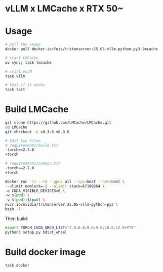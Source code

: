 # vLLM x LMCache x RTX 50~

# Usage

```bash
# pull the image
docker pull docker.io/fuis/tritonserver:25.05-vllm-python-py3-lmcache

# start LMCache
uv sync; task lmcache

# start vLLM
task vllm

# test if it works
task test
```

# Build LMCache

```bash
git clone https://github.com/LMCache/LMCache.git
cd LMCache
git checkout -b v0.3.0 v0.3.0

# Edit two files
# requirements/build.txt
-torch==2.7.0
+torch

# requirements/common.txt
-torch==2.7.0
+torch
```

```bash
docker run -it --rm --gpus all --ipc=host --net=host \
--ulimit memlock=-1 --ulimit stack=67108864 \
-e CUDA_VISIBLE_DEVICES=0 \
-w $(pwd) \
-v $(pwd):$(pwd) \
nvcr.io/nvidia/tritonserver:25.05-vllm-python-py3 \
bash -l
```

Then build:

```bash
export TORCH_CUDA_ARCH_LIST="7.5;8.0;8.6;9.0;10.0;12.0+PTX"
python3 setup.py bdist_wheel
```

# Build docker image

```bash
task docker
```
